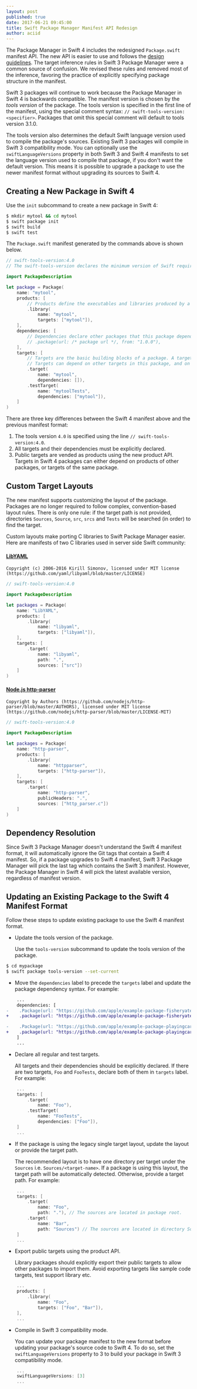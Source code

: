 ```yaml
---
layout: post
published: true
date: 2017-06-21 09:45:00
title: Swift Package Manager Manifest API Redesign
author: aciid
---
```


The Package Manager in Swift 4 includes the redesigned `Package.swift` manifest
API.  The new API is easier to use and follows the [design guidelines](https://swift.org/documentation/api-design-guidelines/).  The target
inference rules in Swift 3 Package Manager were a common source of confusion. We
revised these rules and removed most of the inference, favoring the practice of
explicitly specifying package structure in the manifest.

Swift 3 packages will continue to work because the Package Manager in Swift 4 is
backwards compatible.  The manifest version is chosen by the _tools version_ of
the package. The tools version is specified in the first line of the manifest,
using the special comment syntax: `// swift-tools-version:<specifier>`.
Packages that omit this special comment will default to tools version 3.1.0.

The tools version also determines the default Swift language version used to
compile the package's sources. Existing Swift 3 packages will compile in Swift
3 compatibility mode.  You can optionally use the `swiftLanguageVersions`
property in both Swift 3 and Swift 4 manifests to set the language version used
to compile that package, if you don't want the default version.  This means it
is possible to upgrade a package to use the newer manifest format without
upgrading its sources to Swift 4.

## Creating a New Package in Swift 4

Use the `init` subcommand to create a new package in Swift 4:

~~~sh
$ mkdir mytool && cd mytool
$ swift package init
$ swift build
$ swift test
~~~

The `Package.swift` manifest generated by the commands above is shown below.

~~~swift
// swift-tools-version:4.0
// The swift-tools-version declares the minimum version of Swift required to build this package.

import PackageDescription

let package = Package(
    name: "mytool",
    products: [
        // Products define the executables and libraries produced by a package, and make them visible to other packages.
        .library(
            name: "mytool",
            targets: ["mytool"]),
    ],
    dependencies: [
        // Dependencies declare other packages that this package depends on.
        // .package(url: /* package url */, from: "1.0.0"),
    ],
    targets: [
        // Targets are the basic building blocks of a package. A target defines a module or a test suite.
        // Targets can depend on other targets in this package, and on products in packages which this package depends on.
        .target(
            name: "mytool",
            dependencies: []),
        .testTarget(
            name: "mytoolTests",
            dependencies: ["mytool"]),
    ]
)
~~~

There are three key differences between the Swift 4 manifest above and the
previous manifest format:

1. The tools version `4.0` is specified using the line `// swift-tools-version:4.0`.
2. All targets and their dependencies must be explicitly declared.
3. Public targets are vended as products using the new product API. Targets in
   Swift 4 packages can either depend on products of other packages, or targets
   of the same package.

## Custom Target Layouts

The new manifest supports customizing the layout of the package. Packages are no
longer required to follow complex, convention-based layout rules.  There is only
one rule: if the target path is not provided, directories `Sources`, `Source`,
`src`, `srcs` and `Tests` will be searched (in order) to find the target.

Custom layouts make porting C libraries to Swift Package Manager easier. Here
are manifests of two C libraries used in server side Swift community:

#### [LibYAML](https://github.com/yaml/libyaml)

~~~
Copyright (c) 2006-2016 Kirill Simonov, licensed under MIT license (https://github.com/yaml/libyaml/blob/master/LICENSE)
~~~

~~~swift
// swift-tools-version:4.0

import PackageDescription

let packages = Package(
    name: "LibYAML",
    products: [
        .library(
            name: "libyaml",
            targets: ["libyaml"]),
    ],
    targets: [
        .target(
            name: "libyaml",
            path: ".",
            sources: ["src"])
    ]
)
~~~

#### [Node.js http-parser](https://github.com/nodejs/http-parser)

~~~
Copyright by Authors (https://github.com/nodejs/http-parser/blob/master/AUTHORS), licensed under MIT license (https://github.com/nodejs/http-parser/blob/master/LICENSE-MIT)
~~~

~~~swift
// swift-tools-version:4.0

import PackageDescription

let packages = Package(
    name: "http-parser",
    products: [
        .library(
            name: "httpparser",
            targets: ["http-parser"]),
    ],
    targets: [
        .target(
            name: "http-parser",
            publicHeaders: ".",
            sources: ["http_parser.c"])
    ]
)
~~~

## Dependency Resolution

Since Swift 3 Package Manager doesn't understand the Swift 4 manifest format, it
will automatically ignore the Git tags that contain a Swift 4 manifest. So, if
a package upgrades to Swift 4 manifest, Swift 3 Package Manager will pick the
last tag which contains the Swift 3 manifest. However, the Package
Manager in Swift 4 will pick the latest available version, regardless of manifest version.

## Updating an Existing Package to the Swift 4 Manifest Format

Follow these steps to update existing package to use the Swift 4 manifest format.

* Update the tools version of the package.

    Use the `tools-version` subcommand to update the tools version of the package.

~~~sh
$ cd mypackage
$ swift package tools-version --set-current
~~~

* Move the `dependencies` label to precede the `targets` label and update the
  package dependency syntax. For example:

~~~diff
    ...
    dependencies: [
-    .Package(url: "https://github.com/apple/example-package-fisheryates.git", majorVersion: 2),
+    .package(url: "https://github.com/apple/example-package-fisheryates.git", from: "2.0.0"),

-    .Package(url: "https://github.com/apple/example-package-playingcard.git", majorVersion: 3, minor: 3),
+    .package(url: "https://github.com/apple/example-package-playingcard.git", .upToNextMinor(from: "3.3.0")),
    ]
    ...
~~~

* Declare all regular and test targets.

    All targets and their dependencies should be explicitly declared. If there
    are two targets, `Foo` and `FooTests`, declare both of them in `targets`
    label. For example:

~~~swift
    ...
    targets: [
        .target(
            name: "Foo"),
        .testTarget(
            name: "FooTests",
            dependencies: ["Foo"]),
    ]
    ...
~~~

* If the package is using the legacy single target layout, update the layout or
    provide the target path.

    The recommended layout is to have one directory per target under the
    `Sources` i.e. `Sources/<target-name>`. If a package is using this layout,
    the target path will be automatically detected. Otherwise, provide a target
    path. For example:

~~~swift
    ...
    targets: [
        .target(
            name: "Foo",
            path: "."), // The sources are located in package root.
        .target(
            name: "Bar",
            path: "Sources") // The sources are located in directory Sources/.
    ]
    ...
~~~

* Export public targets using the product API.

    Library packages should explicitly export their public targets to allow
    other packages to import them. Avoid exporting targets like sample code
    targets, test support library etc.

~~~swift
    ...
    products: [
        .library(
            name: "Foo",
            targets: ["Foo", "Bar"]),
    ],
    ...
~~~

* Compile in Swift 3 compatibility mode.

    You can update your package manifest to the new format before updating your
    package's source code to Swift 4.  To do so, set the `swiftLanguageVersions`
    property to 3 to build your package in Swift 3 compatibility mode.

~~~swift
    ...
    swiftLanguageVersions: [3]
    ...
~~~
